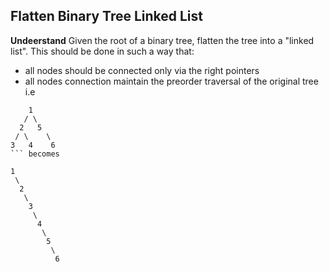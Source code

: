 ## Flatten Binary Tree Linked List
**Undeerstand**
Given the root of a binary tree, flatten the tree into a "linked list". This should be done in such a way that:
- all nodes should be connected only via the right pointers
- all nodes connection maintain the preorder traversal of the original tree
i.e

```
    1
   / \
  2   5
 / \    \
3   4    6
``` becomes
```
    1
     \
      2
       \
        3
         \
          4
           \
            5
             \
              6
```
